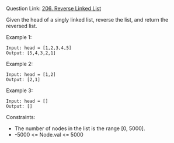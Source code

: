 Question Link: [206. Reverse Linked List
](https://leetcode.com/problems/reverse-linked-list/?envType=study-plan&id=data-structure-i)

Given the head of a singly linked list, reverse the list, and return the reversed list.

Example 1:
```
Input: head = [1,2,3,4,5]
Output: [5,4,3,2,1]
```

Example 2:
```
Input: head = [1,2]
Output: [2,1]
```
Example 3:
```
Input: head = []
Output: []
``` 

Constraints:

* The number of nodes in the list is the range [0, 5000].
* -5000 <= Node.val <= 5000